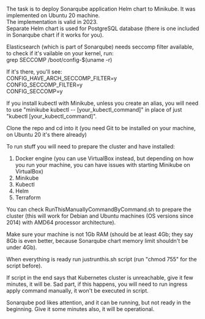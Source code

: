 The task is to deploy Sonarqube application Helm chart to Minikube. It was implemented on Ubuntu 20 machine.<br>
The implementation is valid in 2023.<br>
Separate Helm chart is used for PostgreSQL database (there is one included in Sonarqube chart if it works for you).

Elasticsearch (which is part of Sonarqube) needs seccomp filter available, to check if it's vailable on your kernel, run:<br>
grep SECCOMP /boot/config-$(uname -r)

If it's there, you'll see:<br>
CONFIG_HAVE_ARCH_SECCOMP_FILTER=y<br>
CONFIG_SECCOMP_FILTER=y<br>
CONFIG_SECCOMP=y<br>

If you install kubectl with Minikube, unless you create an alias, you will need to use "minikube kubectl -- [your_kubectl_command]" in place of just "kubectl [your_kubectl_command]".

Clone the repo and cd into it (you need Git to be installed on your machine, on Ubuntu 20 it's there already)

To run stuff you will need to prepare the cluster and have installed:

1. Docker engine (you can use VirtualBox instead, but depending on how you run your machine, you can have issues with starting Minikube on VirtualBox)
2. Minikube
3. Kubectl
5. Helm
6. Terraform

You can check RunThisManuallyCommandByCommand.sh to prepare the cluster (this will work for Debian and Ubuntu machines (OS versions since 2014) with AMD64 processor architecture).

Make sure your machine is not 1Gb RAM (should be at least 4Gb; they say 8Gb is even better, because Sonarqube chart memory limit shouldn't be under 4Gb).

When everything is ready run justrunthis.sh script (run "chmod 755" for the script before).

If script in the end says that Kubernetes cluster is unreachable, give it few minutes, it will be.
Sad part, if this happens, you will need to run ingress apply command manually, it won't be executed in script.

Sonarqube pod likes attention, and it can be running, but not ready in the beginning. Give it some minutes also, it will be operational.
